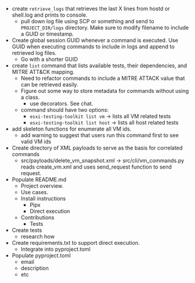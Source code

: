 - create `retrieve_logs` that retrieves the last X lines from hostd or shell.log and prints to console.
    - pull down log file using SCP or something and send to `PROJECT_DIR/logs` directory. Make sure to modify filename to include a GUID or timestamp.
- Create global session GUID whenever a command is executed. Use GUID when executing commands to include in logs and append to retrieved log files.
    - Go with a shorter GUID
- create `list` command that lists available tests, their dependencies, and MITRE ATT&CK mapping.
    - Need to refactor commands to include a MITRE ATTACK value that can be retrieved easily.
    - Figure out some way to store metadata for commands without using a class. 
        - use decorators. See chat.
    - command should have two options:
        - `esxi-testing-toolkit list vm` -> lists all VM related tests
        - `esxi-testing-toolkit list host` -> lists all host related tests
- add skeleton functions for enumerate all VM ids. 
    - add warning to suggest that users run this command first to see valid VM ids
- Create directory of XML payloads to serve as the basis for correlated commands
    - src/payloads/delete_vm_snapshot.xml -> src/cli/vm_commands.py reads create_vm.xml and uses send_request function to send request.
- Populate README.md
    - Project overview.
    - Use cases.
    - Install instructions
        - Pipx
        - Direct execution
    - Contributions
        - Tests
- Create tests
    - research how
- Create requirements.txt to support direct execution.
    - Integrate into pyproject.toml
- Populate pyproject.toml
    - email
    - description
    - etc